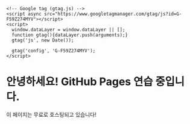 <!DOCTYPE html>
<html lang="ko">
<head>
    <meta charset="UTF-8">
    <meta name="viewport" content="width=device-width, initial-scale=1.0">
    <title>My GitHub Pages</title>

    <!-- Google tag (gtag.js) -->
    <script async src="https://www.googletagmanager.com/gtag/js?id=G-F59Z274MYV"></script>
    <script>
      window.dataLayer = window.dataLayer || [];
      function gtag(){dataLayer.push(arguments);}
      gtag('js', new Date());

      gtag('config', 'G-F59Z274MYV');
    </script>
</head>
<body>
    <h1>안녕하세요! GitHub Pages 연습 중입니다.</h1>
    <p>이 페이지는 무료로 호스팅되고 있습니다!</p>
</body>
</html>
